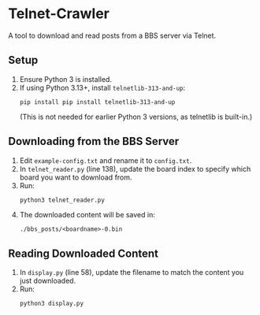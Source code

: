 # Telnet-Crawler  
A tool to download and read posts from a BBS server via Telnet.  

## Setup
1. Ensure Python 3 is installed.
2. If using Python 3.13+, install `telnetlib-313-and-up`:
   ```
   pip install pip install telnetlib-313-and-up
   ```
   (This is not needed for earlier Python 3 versions, as telnetlib is built-in.)

## Downloading from the BBS Server  
1. Edit `example-config.txt` and rename it to `config.txt`.  
2. In `telnet_reader.py` (line 138), update the board index to specify which board you want to download from.  
3. Run:  
   ```sh
   python3 telnet_reader.py
   ```
4. The downloaded content will be saved in:  
   ```
   ./bbs_posts/<boardname>-0.bin
   ```

## Reading Downloaded Content  
1. In `display.py` (line 58), update the filename to match the content you just downloaded.  
2. Run:  
   ```sh
   python3 display.py
   ```